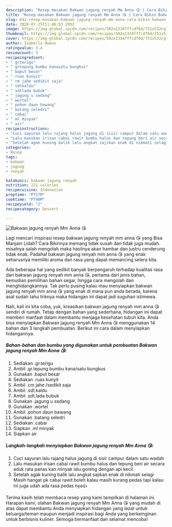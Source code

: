 ```yaml
---
description: "Resep masakan Bakwan jagung renyah Mm Anna 😘 | Cara Bikin Bakwan jagung renyah Mm Anna 😘 Yang Lezat"
title: "Resep masakan Bakwan jagung renyah Mm Anna 😘 | Cara Bikin Bakwan jagung renyah Mm Anna 😘 Yang Lezat"
slug: 642-resep-masakan-bakwan-jagung-renyah-mm-anna-cara-bikin-bakwan-jagung-renyah-mm-anna-yang-lezat
date: 2020-07-25T11:46:53.295Z
image: https://img-global.cpcdn.com/recipes/502a1334fffcdf6d/751x532cq70/bakwan-jagung-renyah-mm-anna-😘-foto-resep-utama.jpg
thumbnail: https://img-global.cpcdn.com/recipes/502a1334fffcdf6d/751x532cq70/bakwan-jagung-renyah-mm-anna-😘-foto-resep-utama.jpg
cover: https://img-global.cpcdn.com/recipes/502a1334fffcdf6d/751x532cq70/bakwan-jagung-renyah-mm-anna-😘-foto-resep-utama.jpg
author: Isabella Owens
ratingvalue: 3.4
reviewcount: 3
recipeingredient:
- " grterigu"
- " grtepung bumbu kanasatu bungkus"
- " baput besar"
- " ruas kunyit"
- " cm jahe sedikit saja"
- " sdtkaldu"
- " sdtlada bubuk"
- " jagung u sedang"
- " wortel"
- " pohon daun bawang"
- " batang seledri"
- " cabai"
- " ml minyak"
- " air"
recipeinstructions:
- "Cuci sayuran lalu rajang halus jagung di sisir campur dalam satu wadah"
- "Lalu masukan irisan cabai rawit bumbu halus dan tepung beri air secara aduk rata panas kan minyak lalu goreng dengan api kecil"
- "Setelah agak kuning balik lalu angkat sajikan enak di nikmati selagi Masih hangat pk cabai rawit boleh kalau masih kurang pedas tapi kalau ini juga udah ada rasa pedas nya👍"
categories:
- Resep
tags:
- bakwan
- jagung
- renyah

katakunci: bakwan jagung renyah 
nutrition: 221 calories
recipecuisine: Indonesian
preptime: "PT17M"
cooktime: "PT40M"
recipeyield: "2"
recipecategory: Dessert

---
```



![Bakwan jagung renyah Mm Anna 😘](https://img-global.cpcdn.com/recipes/502a1334fffcdf6d/751x532cq70/bakwan-jagung-renyah-mm-anna-😘-foto-resep-utama.jpg)

Lagi mencari inspirasi resep bakwan jagung renyah mm anna 😘 yang Bisa Manjain Lidah? Cara Bikinnya memang tidak susah dan tidak juga mudah. misalnya salah mengolah maka hasilnya akan hambar dan justru cenderung tidak enak. Padahal bakwan jagung renyah mm anna 😘 yang enak seharusnya memiliki aroma dan rasa yang dapat memancing selera kita.

Ada beberapa hal yang sedikit banyak berpengaruh terhadap kualitas rasa dari bakwan jagung renyah mm anna 😘, pertama dari jenis bahan, kemudian pemilihan bahan segar, hingga cara mengolah dan menghidangkannya. Tak perlu pusing kalau mau menyiapkan bakwan jagung renyah mm anna 😘 yang enak di mana pun anda berada, karena asal sudah tahu triknya maka hidangan ini dapat jadi suguhan istimewa.




Nah, kali ini kita coba, yuk, kreasikan bakwan jagung renyah mm anna 😘 sendiri di rumah. Tetap dengan bahan yang sederhana, hidangan ini dapat memberi manfaat dalam membantu menjaga kesehatan tubuh kita. Anda bisa menyiapkan Bakwan jagung renyah Mm Anna 😘 menggunakan 14 bahan dan 3 langkah pembuatan. Berikut ini cara dalam menyiapkan hidangannya.

<!--inarticleads1-->

##### Bahan-bahan dan bumbu yang digunakan untuk pembuatan Bakwan jagung renyah Mm Anna 😘:

1. Sediakan  .gr.terigu
1. Ambil  .gr.tepung bumbu kana/satu bungkus
1. Gunakan  .baput besar
1. Sediakan  .ruas kunyit
1. Ambil  .cm jahe /sedikit saja
1. Ambil  .sdt.kaldu
1. Ambil  .sdt.lada bubuk
1. Gunakan  .jagung u sedang
1. Gunakan  .wortel
1. Ambil  .pohon daun bawang
1. Gunakan  .batang seledri
1. Sediakan  .cabai
1. Siapkan  .ml minyak
1. Siapkan  air




<!--inarticleads2-->

##### Langkah-langkah menyiapkan Bakwan jagung renyah Mm Anna 😘:

1. Cuci sayuran lalu rajang halus jagung di sisir campur dalam satu wadah
1. Lalu masukan irisan cabai rawit bumbu halus dan tepung beri air secara aduk rata panas kan minyak lalu goreng dengan api kecil
1. Setelah agak kuning balik lalu angkat sajikan enak di nikmati selagi Masih hangat pk cabai rawit boleh kalau masih kurang pedas tapi kalau ini juga udah ada rasa pedas nya👍




Terima kasih telah membaca resep yang kami tampilkan di halaman ini. Harapan kami, olahan Bakwan jagung renyah Mm Anna 😘 yang mudah di atas dapat membantu Anda menyiapkan hidangan yang lezat untuk keluarga/teman maupun menjadi inspirasi bagi Anda yang berkeinginan untuk berbisnis kuliner. Semoga bermanfaat dan selamat mencoba!
